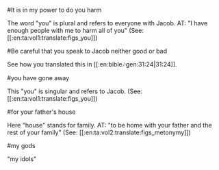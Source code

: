 #It is in my power to do you harm

The word "you" is plural and refers to everyone with Jacob. AT: "I have enough people with me to harm all of you" (See: [[:en:ta:vol1:translate:figs_you]])

#Be careful that you speak to Jacob neither good or bad

See how you translated this in [[:en:bible:notes:gen:31:24|31:24]].

#you have gone away

This "you" is singular and refers to Jacob. (See: [[:en:ta:vol1:translate:figs_you]])

#for your father's house

Here "house" stands for family. AT: "to be home with your father and the rest of your family" (See: [[:en:ta:vol2:translate:figs_metonymy]])

#my gods

"my idols"